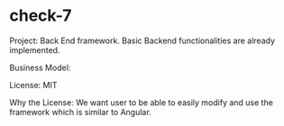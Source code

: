 # check-7
Project: Back End framework. Basic Backend functionalities are already implemented.

Business Model:

License: MIT

Why the License: We want user to be able to easily modify and use the framework which is similar to Angular.
